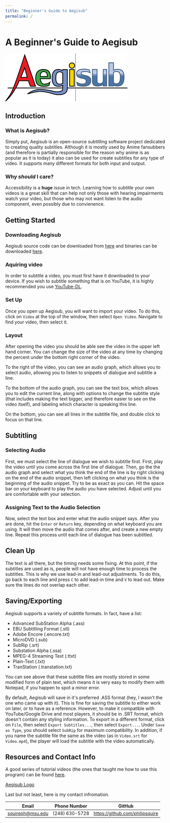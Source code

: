 ```yaml
---
title: "Beginner's Guide to Aegisub"
permalink: /
---
```


# A Beginner's Guide to Aegisub

![Aegisub Logo](Aegisub-logo.png)

## Introduction

### What is Aegisub?

Simply put, Aegisub is an open-source subtitling software project dedicated to creating quality subtitles. Although it is mostly used by Anime fansubbers (and therefore is partially responsible for the reason why anime is as popular as it is today) it also can be used for create subtitles for any type of video. It supports many different formats for both input and output.

### Why _should_ I care?

Accessibility is a __huge__ issue in tech. Learning how to subtitle your own videos is a great skill that can help not only those with hearing impairments watch your video, but those who may not want listen to the audio component, even possibly due to convienence.

## Getting Started

### Downloading Aegisub

Aegisub source code can be downloaded from [here](https://github.com/Aegisub/Aegisub) and binaries can be downloaded [here](aegisub.org).

### Aquiring video

In order to subtitle a video, you must first have it downloaded to your device. If you wish to subtitle something that is on YouTube, it is highly recommended you use [YouTube-DL](https://youtube-dl.org/).

### Set Up

Once you open up Aegisub, you will want to import your video. To do this, click on `Video` at the top of the window, then select `Open Video`. Navigate to find your video, then select it. 

### Layout
After opening the video you should be able see the video in the upper left hand corner. You can change the size of the video at any time by changing the percent under the bottom right corner of the video. 

To the right of the video, you can see an audio graph, which allows you to select audio, allowing you to listen to snippets of dialogue and subtitle a line. 

To the bottom of the audio graph, you can see the text box, which allows you to edit the current line, along with options to change the subtitle style (that includes making the text bigger, and therefore easier to see on the video itself), and labeling which character is speaking this line. 

On the bottom, you can see all lines in the subtitle file, and double click to focus on that line.

## Subtitling

### Selecting Audio

First, we must select the line of dialogue we wish to subtitle first. First, play the video until you come across the first line of dialogue. Then, go the the audio graph and select what you think the end of the line is by right clicking on the end of the audio snippet, then left clicking on what you think is the beginning of the audio snippet. Try to be as exact as you can. Hit the space bar on your keyboard to play the audio you have selected. Adjust until you are comfortable with your selection.

### Assigning Text to the Audio Selection

Now, select the text box and enter what the audio snippet says. After you are done, hit the `Enter` or `Return` key, depending on what keyboard you are using. It will then move the audio that comes after, and create a new empty line. Repeat this process until each line of dialogue has been subtitled.

## Clean Up

The text is all there, but the timing needs some fixing. At this point, if the subtitles are used as is, people will not have enough time to process the subtitles. This is why we use lead-in and lead-out adjustments. To do this, go back to each line and press `C` to add lead-in time and `V` to lead out. Make sure the lines do not overlap each other.

## Saving/Exporting

Aegisub supports a variety of subtitle formats. In fact, have a list:

* Advanced SubStation Alpha (.ass)
* EBU Subtitling Format (.stl)
* Adobe Encore (.encore.txt)
* MicroDVD (.sub)
* SubRip (.srt) 
* Substation Alpha (.ssa)
* MPEG-4 Streaming Text (.ttxt)
* Plain-Text (.txt)
* TranStation (.transtation.txt)

You can see above that these subtitle files are mostly stored in some modified form of plain text, which means it is very easy to modify them with Notepad, if you happen to spot a minor error.

By default, Aegisub will save in it's preferred .ASS format (hey, I wasn't the one who came up with it). This is fine for saving the subtitle to either work on later, or to have as a reference. However, to make it compatible with YouTube/Google Drive and most players, it should be in .SRT format, which doesn't contain any styling information. To export in a different format, click on `File`, then select `Export Subtitles...`, then select `Export...`. Under `Save as Type`, you should select `SubRip` for maximum compatibility. In addition, if you name the subtitle file the same as the video (as in `Video.srt` for `Video.mp4`), the player will load the subtitle with the video automatically.


## Resources and Contact Info

A good series of tutorial videos (the ones that taught me how to use this program) can be found [here](https://www.youtube.com/watch?v=4gXF6Y-v6BE&list=PLqazFFzUAPc7BgGTaDAvvsGEoLolq09YP).

[Aegisub Logo](https://en.wikipedia.org/wiki/Aegisub#/media/File:Aegisub-logo.svg)

Last but not least, here is my contact infromation.

Email | Phone Number | GitHub
------|--------------|--------
squireph@msu.edu|(248) 630-5728|https://github.com/philipsquire



